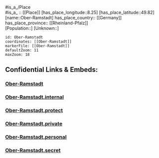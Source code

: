 ﻿---
location: [49.82,8.25] 
mapzoom: [7,12] 
mapmarker: city 
type: City
tags:
- geo/City


SpocWebEntityId: 33016
isDeleted: false
confidential: public

---
#is_a_/Place  
#is_a_ :: [[Place]] 
[has_place_longitude::8.25] 
[has_place_latitude::49.82] 
[name::Ober-Ramstadt] 
has_place_country:: [[Germany]]  
has_place_province:: [[Rheinland-Pfalz]]  
[Population::] 
[Unknown::] 


```leaflet
id: Ober-Ramstadt
coordinates: [[Ober-Ramstadt]] 
markerFile: [[Ober-Ramstadt]] 
defaultZoom: 11 
maxZoom: 18
```


## Confidential Links & Embeds: 

### [Ober-Ramstadt](/_public/Earth/Continent/Europe/Europe~Central/Germany/Germany~West/Rheinland-Pfalz/counties~RP/Mainz-Bingen/cities~Mainz-Bingen/Rhein-Selz/City/Ober-Ramstadt.md) 

### [Ober-Ramstadt.internal](/_internal/Earth/Continent/Europe/Europe~Central/Germany/Germany~West/Rheinland-Pfalz/counties~RP/Mainz-Bingen/cities~Mainz-Bingen/Rhein-Selz/City/Ober-Ramstadt.internal.md) 

### [Ober-Ramstadt.protect](/_protect/Earth/Continent/Europe/Europe~Central/Germany/Germany~West/Rheinland-Pfalz/counties~RP/Mainz-Bingen/cities~Mainz-Bingen/Rhein-Selz/City/Ober-Ramstadt.protect.md) 

### [Ober-Ramstadt.private](/_private/Earth/Continent/Europe/Europe~Central/Germany/Germany~West/Rheinland-Pfalz/counties~RP/Mainz-Bingen/cities~Mainz-Bingen/Rhein-Selz/City/Ober-Ramstadt.private.md) 

### [Ober-Ramstadt.personal](/_personal/Earth/Continent/Europe/Europe~Central/Germany/Germany~West/Rheinland-Pfalz/counties~RP/Mainz-Bingen/cities~Mainz-Bingen/Rhein-Selz/City/Ober-Ramstadt.personal.md) 

### [Ober-Ramstadt.secret](/_secret/Earth/Continent/Europe/Europe~Central/Germany/Germany~West/Rheinland-Pfalz/counties~RP/Mainz-Bingen/cities~Mainz-Bingen/Rhein-Selz/City/Ober-Ramstadt.secret.md) 
